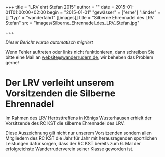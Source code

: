 +++
title = "LRV ehrt Stefan 2015"
author = ""
date = 2015-01-01T01:00:00+02:00
begin = "2015-01-01"
"gewässer" = ["erne"]
"länder" = []
"typ" = "wanderfahrt"
[[images]]
title = "Silberne Ehrennadel des LRV Stefan"
src = "images/Silberne_Ehrennadel_des_LRV_Stefan.jpg"

+++


*Dieser Bericht wurde automatisch migriert*

Wenn Fehler auftreten oder links nicht funktionieren, dann schreiben Sie bitte eine Mail an website@wanderrudern.de, wir beheben das Problem gerne!



# Der LRV verleiht unserem Vorsitzenden die Silberne Ehrennadel


Im Rahmen des LRV Herbsttreffens in Königs Wusterhausen erhielt der Vorsitzende des RC KST die silberne Ehrennadel des LRV.

Diese Auszeichnung gilt nicht nur unserem Vorsitzenden sondern allen Mitgliedern des RC KST die Jahr für Jahr mit herausragenden sportlichen Leistungen dafür sorgen, dass der RC KST bereits zum 6. Mal der erfolgreichste Wanderruderverein seiner Klasse geworden ist.
